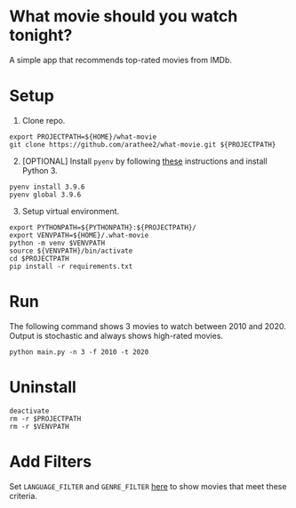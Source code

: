 # What movie should you watch tonight?
A simple app that recommends top-rated movies from IMDb.

# Setup
1. Clone repo.
```buildoutcfg
export PROJECTPATH=${HOME}/what-movie
git clone https://github.com/arathee2/what-movie.git ${PROJECTPATH}
```

2. [OPTIONAL] Install `pyenv` by following [these](https://github.com/pyenv/pyenv#installation) instructions and install Python 3.
```buildoutcfg
pyenv install 3.9.6
pyenv global 3.9.6
```

3. Setup virtual environment.
```buildoutcfg
export PYTHONPATH=${PYTHONPATH}:${PROJECTPATH}/
export VENVPATH=${HOME}/.what-movie
python -m venv $VENVPATH
source ${VENVPATH}/bin/activate
cd $PROJECTPATH
pip install -r requirements.txt
```

# Run
The following command shows 3 movies to watch between 2010 and 2020. Output is stochastic and always shows high-rated movies.
```buildoutcfg
python main.py -n 3 -f 2010 -t 2020
```

# Uninstall
```buildoutcfg
deactivate
rm -r $PROJECTPATH
rm -r $VENVPATH
```

# Add Filters
Set `LANGUAGE_FILTER` and `GENRE_FILTER` [here](https://github.com/arathee2/what-movie/blob/main/what_movie/utils/constants.py) to show movies that meet these criteria.
